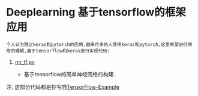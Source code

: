 # Deeplearning 基于tensorflow的框架应用
    个人认为随之keras和pytorch的应用,越来月多的人使用keras和pytorch,这里希望进行网络的理解,基于tensorflow和keras进行实现代码:
1. [nn_tf.py](./nn_tf.py) 

    + 基于tensorflow的简单神经网络的构建.












注: 这部分代码都是抄写自[TensorFlow-Example]()